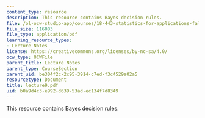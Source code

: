 ```yaml
---
content_type: resource
description: This resource contains Bayes decision rules.
file: /ol-ocw-studio-app/courses/18-443-statistics-for-applications-fall-2006/b0a9d4c3e992d63953adec134f7d8349_lecture9.pdf
file_size: 116083
file_type: application/pdf
learning_resource_types:
- Lecture Notes
license: https://creativecommons.org/licenses/by-nc-sa/4.0/
ocw_type: OCWFile
parent_title: Lecture Notes
parent_type: CourseSection
parent_uid: be304f2c-2c95-3914-c7ed-f3c4529a02a5
resourcetype: Document
title: lecture9.pdf
uid: b0a9d4c3-e992-d639-53ad-ec134f7d8349
---
```

This resource contains Bayes decision rules.